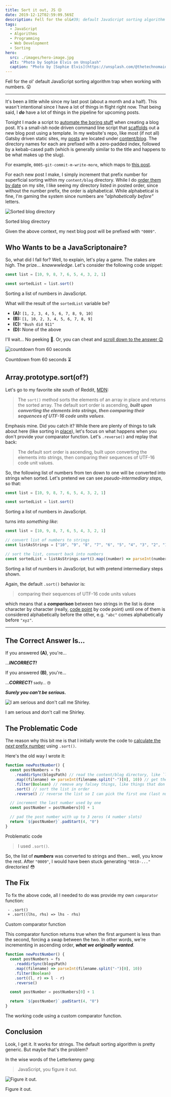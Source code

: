 ```yaml
---
title: Sort it out, JS 😒
date: 2019-12-12T02:59:09.569Z
description: Fell for the ol&#39; default JavaScript sorting algorithm trap when working with numbers. 😲
tags:
  - JavaScript
  - Algorithms
  - Programming
  - Web Development
  - Sorting
hero:
  src: ./images/hero-image.jpg
  alt: "Photo by Sophie Elvis on Unsplash"
  caption: "Photo by [Sophie Elvis](https://unsplash.com/@thetechnomaid) on [Unsplash](https://unsplash.com/s/photos/sorting)"
---
```


Fell for the ol' default JavaScript sorting algorithm trap when working with numbers. 😲

---

It's been a little while since my last post (about a month and a half).
This wasn't intentional since I have a lot of things in flight right now.
That being said, I **_do_** have a lot of things in the pipeline for upcoming posts.

Tonight I made a script to [automate the boring stuff](https://automatetheboringstuff.com/) when creating a blog post.
It's a small-_ish_ node driven command line script that [scaffolds](https://github.com/dev-cprice/codyaprice.com/blob/3105787df9d879252b198a5e719817b20c6c2b64/scripts/new-post/index.js) out a new blog post using a template.
In my website's repo, like most (if not all) Gatsby driven static sites, my [posts](https://codyaprice.com/blog) are located under [content/blog](https://github.com/dev-cprice/codyaprice.com/tree/3105787df9d879252b198a5e719817b20c6c2b64/content/blog).
The directory names for each are prefixed with a zero-padded index, followed by a kebab-cased path (which is generally similar to the title and happens to be what makes up the slug).

For example, `0005-git-commit-m-write-more`, which maps to [this post](https://codyaprice.com/blog/git-commit-m-write-more).

For each new post I make, I simply increment that prefix number for superficial sorting within my `content/blog` directory.
While I do [order them by date](https://github.com/dev-cprice/codyaprice.com/blob/3105787df9d879252b198a5e719817b20c6c2b64/gatsby-node.js#L10) on my site, I like seeing my directory listed in posted order, since without the number prefix, the order is alphabetical.
While alphabetical is fine, I'm gaming the system since numbers are _"alphabetically before"_ letters.

![Sorted blog directory](https://devcprice-codyaprice-assets.s3-us-west-2.amazonaws.com/blog/0008-sort-it-out-js/images/sorted-dir.png)

<figcaption>
  Sorted blog directory
</figcaption>

Given the above context, my next blog post will be prefixed with `"0009"`.

## Who Wants to be a JavaScriptonaire?

So, what did I fall for?
Well, to explain, let's play a game.
The stakes are high.
The prize... _knawwwledge_.
Let's consider the following code snippet:

```js
const list = [10, 9, 8, 7, 6, 5, 4, 3, 2, 1]

const sortedList = list.sort()
```

<figcaption>
  Sorting a list of numbers in JavaScript.
</figcaption>

What will the result of the `sortedList` variable be?

- **(A):** `[1, 2, 3, 4, 5, 6, 7, 8, 9, 10]`
- **(B):** `[1, 10, 2, 3, 4, 5, 6, 7, 8, 9]`
- **(C):** `"Bush did 911"`
- **(D):** None of the above

I'll wait...
No peeking 🙈.
Or, you can cheat and [scroll down to the answer 😉](#the-correct-answer-is)

![countdown from 60 seconds](https://devcprice-codyaprice-assets.s3-us-west-2.amazonaws.com/blog/0008-sort-it-out-js/images/countdown.gif)

<figcaption>
  Countdown from 60 seconds ⏳
</figcaption>

## Array.prototype.sort(of?)

Let's go to my favorite site south of Reddit, [MDN](https://developer.mozilla.org/en-US/docs/Web/JavaScript/Reference/Global_Objects/Array/sort):

> The `sort()` method sorts the elements of an array in place and returns the sorted array. The default sort order is ascending, **_built upon converting the elements into strings, then comparing their sequences of UTF-16 code units values_**.

Emphasis mine.
Did you catch it?
While there are plenty of things to talk about here (like sorting in [place](https://twitter.com/_jayphelps/status/1196249744902967296)), let's focus on what happens when you don't provide your comparator function.
Let's `.reverse()` and replay that back:

> The default sort order is ascending, built upon converting the elements into strings, then comparing their sequences of UTF-16 code unit values.

So, the following list of numbers from ten down to one will be converted into strings when sorted.
Let's pretend we can see _pseudo-intermediary steps_, so that:

```js
const list = [10, 9, 8, 7, 6, 5, 4, 3, 2, 1]

const sortedList = list.sort()
```

<figcaption>
  Sorting a list of numbers in JavaScript.
</figcaption>

turns into _something like_:

```js
const list = [10, 9, 8, 7, 6, 5, 4, 3, 2, 1]

// convert list of numbers to strings
const listAsStrings = ["10", "9", "8", "7", "6", "5", "4", "3", "2", "1"]

// sort the list, convert back into numbers
const sortedList = listAsStrings.sort().map((number) => parseInt(number, 10))
```

<figcaption>
  Sorting a list of numbers in JavaScript, but with pretend intermediary steps shown.
</figcaption>

Again, the default `.sort()` behavior is:

> comparing their sequences of UTF-16 code units values

which means that a **_comparison_** between two strings in the list is done character by character (really, [code point](https://en.wikipedia.org/wiki/Code_point) by code point) until one of them is considered alphabetically before the other, e.g. `"abc"` comes alphabetically before `"xyz"`.

---

## The Correct Answer Is...

If you answered **(A)**, you're...

...**_INCORRECT!_**

If you answered **(B)**, you're...

...**_CORRECT!_** <small>sadly... 😢</small>

**_Surely you can't be serious._**

![I am serious and don't call me Shirley.](https://devcprice-codyaprice-assets.s3-us-west-2.amazonaws.com/blog/0008-sort-it-out-js/images/surely.gif)

<figcaption>
  I am serious and don't call me Shirley.
</figcaption>

## The Problematic Code

The reason why this bit me is that I initially wrote the code to [calculate the _next_ prefix number](https://github.com/dev-cprice/codyaprice.com/blob/3105787df9d879252b198a5e719817b20c6c2b64/scripts/new-post/new-post-number.js) using `.sort()`.

Here's the old way I wrote it:

```js
function newPostNumber() {
  const postNumbers = fs
    .readdirSync(blogsPath) // read the content/blog directory, like `ls`
    .map((filename) => parseInt(filename.split("-")[0], 10)) // get the prefix, as a number
    .filter(Boolean) // remove any falsey things, like things that don't match our pattern
    .sort() // sort the list in order
    .reverse() // reverse the list so I can pick the first one (last number)

  // increment the last number used by one
  const postNumber = postNumbers[0] + 1

  // pad the post number with up to 3 zeros (4 number slots)
  return `${postNumber}`.padStart(4, "0")
}
```

<figcaption>
  Problematic code
</figcaption>

> I used `.sort()`.

So, the list of **_numbers_** was converted to strings and then... well, you know the rest.
After `"0009"`, I would have been stuck generating `"0010-..."` directories! 😳

## The Fix

To fix the above code, all I needed to do was provide my own `comparator` function:

```diff
 - .sort()
 + .sort((lhs, rhs) => lhs - rhs)
```

<figcaption>
  Custom comparator function
</figcaption>

This comparator function returns true when the first argument is less than the second, forcing a swap between the two.
In other words, we're incrementing in ascending order, **_what we originally wanted_**.

```js
function newPostNumber() {
  const postNumbers = fs
    .readdirSync(blogsPath)
    .map((filename) => parseInt(filename.split("-")[0], 10))
    .filter(Boolean)
    .sort((l, r) => l - r)
    .reverse()

  const postNumber = postNumbers[0] + 1

  return `${postNumber}`.padStart(4, "0")
}
```

<figcaption>
  The working code using a custom comparator function.
</figcaption>

## Conclusion

Look, I get it.
It works for strings.
The default sorting algorithm is pretty generic.
But maybe that's the problem?

In the wise words of the Letterkenny gang:

> JavaScript, you figure it out.

![Figure it out.](https://devcprice-codyaprice-assets.s3-us-west-2.amazonaws.com/blog/0008-sort-it-out-js/images/figure-it-out.gif)

<figcaption>
  Figure it out.
</figcaption>
